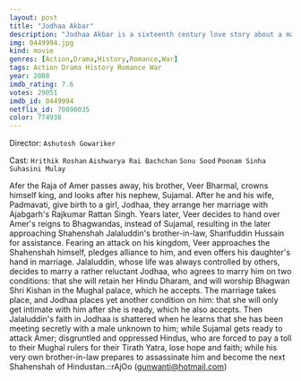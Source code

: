 ```yaml
---
layout: post
title: "Jodhaa Akbar"
description: "Jodhaa Akbar is a sixteenth century love story about a marriage of alliance that gave birth to true love between a great Mughal Emperor, Akbar and a Rajput princess, Jodhaa. Politically, success knew no bounds for Emperor Akbar, After having secured the Hindu Kush, he furthered his realm by conquest until his empire extended from Afghanistan to the Bay of Bengal, and from the Himalayas to the Godhavari River. Through a shrewd blend of tolerance, generosity and force, Akbar won the allegiance of the Rajputs, the most belligerent Hindus. But little did Akbar kn.."
img: 0449994.jpg
kind: movie
genres: [Action,Drama,History,Romance,War]
tags: Action Drama History Romance War 
year: 2008
imdb_rating: 7.6
votes: 29051
imdb_id: 0449994
netflix_id: 70090035
color: 774936
---
```

Director: `Ashutosh Gowariker`  

Cast: `Hrithik Roshan` `Aishwarya Rai Bachchan` `Sonu Sood` `Poonam Sinha` `Suhasini Mulay` 

Afer the Raja of Amer passes away, his brother, Veer Bharmal, crowns himself king, and looks after his nephew, Sujamal. After he and his wife, Padmavati, give birth to a girl, Jodhaa, they arrange her marriage with Ajabgarh's Rajkumar Rattan Singh. Years later, Veer decides to hand over Amer's reigns to Bhagwandas, instead of Sujamal, resulting in the later approaching Shahenshah Jalaluddin's brother-in-law, Sharifuddin Hussain for assistance. Fearing an attack on his kingdom, Veer approaches the Shahenshah himself, pledges alliance to him, and even offers his daughter's hand in marriage. Jalaluddin, whose life was always controlled by others, decides to marry a rather reluctant Jodhaa, who agrees to marry him on two conditions: that she will retain her Hindu Dharam, and will worship Bhagwan Shri Kishan in the Mughal palace, which he accepts. The marriage takes place, and Jodhaa places yet another condition on him: that she will only get intimate with him after she is ready, which he also accepts. Then Jalaluddin's faith in Jodhaa is shattered when he learns that she has been meeting secretly with a male unknown to him; while Sujamal gets ready to attack Amer; disgruntled and oppressed Hindus, who are forced to pay a toll to their Mughal rulers for their Tirath Yatra, lose hope and faith; while his very own brother-in-law prepares to assassinate him and become the next Shahenshah of Hindustan.::rAjOo (gunwanti@hotmail.com)